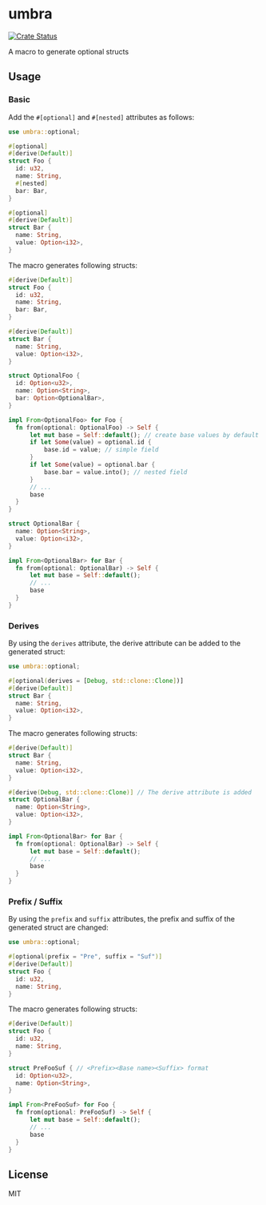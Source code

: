 # umbra

[![Crate Status](https://img.shields.io/crates/v/umbra.svg)](https://crates.io/crates/umbra)

A macro to generate optional structs

## Usage

### Basic

Add the `#[optional]` and `#[nested]` attributes as follows:

```rs
use umbra::optional;

#[optional]
#[derive(Default)]
struct Foo {
  id: u32,
  name: String,
  #[nested]
  bar: Bar,
}

#[optional]
#[derive(Default)]
struct Bar {
  name: String,
  value: Option<i32>,
}
```

The macro generates following structs:

```rs
#[derive(Default)]
struct Foo {
  id: u32,
  name: String,
  bar: Bar,
}

#[derive(Default)]
struct Bar {
  name: String,
  value: Option<i32>,
}

struct OptionalFoo {
  id: Option<u32>,
  name: Option<String>,
  bar: Option<OptionalBar>,
}

impl From<OptionalFoo> for Foo {
  fn from(optional: OptionalFoo) -> Self {
      let mut base = Self::default(); // create base values by default
      if let Some(value) = optional.id {
          base.id = value; // simple field
      }
      if let Some(value) = optional.bar {
          base.bar = value.into(); // nested field
      }
      // ...
      base
  }
}

struct OptionalBar {
  name: Option<String>,
  value: Option<i32>,
}

impl From<OptionalBar> for Bar {
  fn from(optional: OptionalBar) -> Self {
      let mut base = Self::default();
      // ...
      base
  }
}
```

### Derives

By using the `derives` attribute, the derive attribute can be added to the generated struct:

```rs
use umbra::optional;

#[optional(derives = [Debug, std::clone::Clone])]
#[derive(Default)]
struct Bar {
  name: String,
  value: Option<i32>,
}
```

The macro generates following structs:

```rs
#[derive(Default)]
struct Bar {
  name: String,
  value: Option<i32>,
}

#[derive(Debug, std::clone::Clone)] // The derive attribute is added
struct OptionalBar {
  name: Option<String>,
  value: Option<i32>,
}

impl From<OptionalBar> for Bar {
  fn from(optional: OptionalBar) -> Self {
      let mut base = Self::default();
      // ...
      base
  }
}
```

### Prefix / Suffix

By using the `prefix` and `suffix` attributes, the prefix and suffix of the generated struct are changed:

```rs
use umbra::optional;

#[optional(prefix = "Pre", suffix = "Suf")]
#[derive(Default)]
struct Foo {
  id: u32,
  name: String,
}
```

The macro generates following structs:

```rs
#[derive(Default)]
struct Foo {
  id: u32,
  name: String,
}

struct PreFooSuf { // <Prefix><Base name><Suffix> format
  id: Option<u32>,
  name: Option<String>,
}

impl From<PreFooSuf> for Foo {
  fn from(optional: PreFooSuf) -> Self {
      let mut base = Self::default();
      // ...
      base
  }
}
```

## License

MIT
